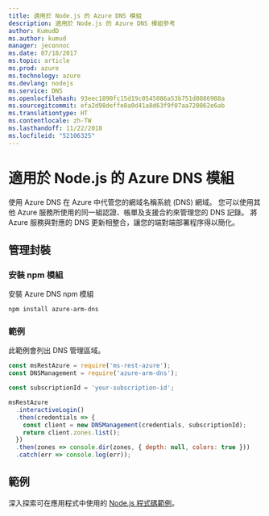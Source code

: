 ```yaml
---
title: 適用於 Node.js 的 Azure DNS 模組
description: 適用於 Node.js 的 Azure DNS 模組參考
author: KumudD
ms.author: kumud
manager: jeconnoc
ms.date: 07/18/2017
ms.topic: article
ms.prod: azure
ms.technology: azure
ms.devlang: nodejs
ms.service: DNS
ms.openlocfilehash: 93eec1890fc15d19c0545086a53b751d0886988a
ms.sourcegitcommit: efa2d98deffe8a0d41a8d63f9f07aa720862e6ab
ms.translationtype: HT
ms.contentlocale: zh-TW
ms.lasthandoff: 11/22/2018
ms.locfileid: "52106325"
---
```

# <a name="azure-dns-modules-for-nodejs"></a>適用於 Node.js 的 Azure DNS 模組

使用 Azure DNS 在 Azure 中代管您的網域名稱系統 (DNS) 網域。 您可以使用其他 Azure 服務所使用的同一組認證、帳單及支援合約來管理您的 DNS 記錄。 將 Azure 服務與對應的 DNS 更新相整合，讓您的端對端部署程序得以簡化。

## <a name="management-package"></a>管理封裝

### <a name="install-the-npm-module"></a>安裝 npm 模組

安裝 Azure DNS npm 模組

```bash
npm install azure-arm-dns
```

### <a name="example"></a>範例

此範例會列出 DNS 管理區域。

```javascript
const msRestAzure = require('ms-rest-azure');
const DNSManagement = require('azure-arm-dns');

const subscriptionId = 'your-subscription-id';

msRestAzure
  .interactiveLogin()
  .then(credentials => {
    const client = new DNSManagement(credentials, subscriptionId);
    return client.zones.list();
  })
  .then(zones => console.dir(zones, { depth: null, colors: true }))
  .catch(err => console.log(err));
```

## <a name="samples"></a>範例

深入探索可在應用程式中使用的 [Node.js 程式碼範例](https://azure.microsoft.com/resources/samples/?platform=nodejs)。
